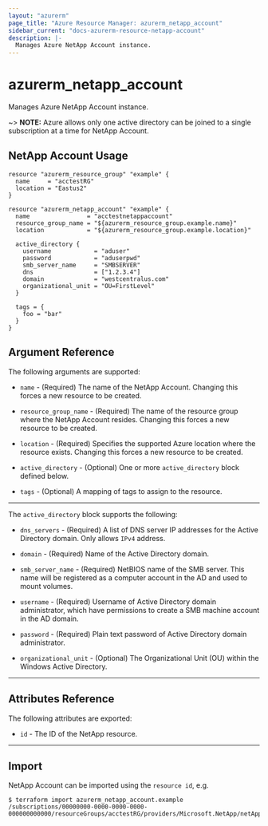 ```yaml
---
layout: "azurerm"
page_title: "Azure Resource Manager: azurerm_netapp_account"
sidebar_current: "docs-azurerm-resource-netapp-account"
description: |-
  Manages Azure NetApp Account instance.
---
```


# azurerm_netapp_account

Manages Azure NetApp Account instance.

~> **NOTE:** Azure allows only one active directory can be joined to a single subscription at a time for NetApp Account.

## NetApp Account Usage

```hcl
resource "azurerm_resource_group" "example" {
  name     = "acctestRG"
  location = "Eastus2"
}

resource "azurerm_netapp_account" "example" {
  name                = "acctestnetappaccount"
  resource_group_name = "${azurerm_resource_group.example.name}"
  location            = "${azurerm_resource_group.example.location}"

  active_directory {
    username            = "aduser"
    password            = "aduserpwd"
    smb_server_name     = "SMBSERVER"
    dns                 = ["1.2.3.4"]
    domain              = "westcentralus.com"
    organizational_unit = "OU=FirstLevel"
  }

  tags = {
    foo = "bar"
  }
}
```

## Argument Reference

The following arguments are supported:

* `name` - (Required) The name of the NetApp Account. Changing this forces a new resource to be created.

* `resource_group_name` - (Required) The name of the resource group where the NetApp Account resides. Changing this forces a new resource to be created.

* `location` - (Required) Specifies the supported Azure location where the resource exists. Changing this forces a new resource to be created.

* `active_directory` - (Optional) One or more `active_directory` block defined below.

* `tags` - (Optional) A mapping of tags to assign to the resource.

---

The `active_directory` block supports the following:

* `dns_servers` - (Required) A list of DNS server IP addresses for the Active Directory domain. Only allows `IPv4` address.

* `domain` - (Required) Name of the Active Directory domain.

* `smb_server_name` - (Required) NetBIOS name of the SMB server. This name will be registered as a computer account in the AD and used to mount volumes.

* `username` - (Required) Username of Active Directory domain administrator, which have permissions to create a SMB machine account in the AD domain.

* `password` - (Required) Plain text password of Active Directory domain administrator.

* `organizational_unit` - (Optional) The Organizational Unit (OU) within the Windows Active Directory.

---

## Attributes Reference

The following attributes are exported:

* `id` - The ID of the NetApp resource.

---

## Import

NetApp Account can be imported using the `resource id`, e.g.

```shell
$ terraform import azurerm_netapp_account.example /subscriptions/00000000-0000-0000-0000-000000000000/resourceGroups/acctestRG/providers/Microsoft.NetApp/netAppAccounts/acctestnetappaccount
```